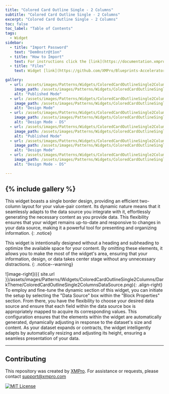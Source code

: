 ```yaml
---
title: "Colored Card Outline Single - 2 Columns"
subtitle: "Colored Card Outline Single - 2 Columns"
excerpt: "Colored Card Outline Single - 2 Columns"
toc: false
toc_label: "Table of Contents"
tags:
  - Widget
sidebar:
  - title: "Import Password"
    text: "Dem0nstr@t1on"
  - title: "How to Import"
    text: For instructions click the [link](https://documentation.xmpro.com/how-tos/apps/manage-widgets#importing-widgets)
  - title: "Files"
    text: Widget [link](https://github.com/XMPro/Blueprints-Accelerators-Patterns/blob/master/Patterns/Widgets/Colored%20Card%20Display%20-%20Alternative%202%20Columns.xwid)

gallery:
  - url: /assets/images/Patterns/Widgets/ColoredCardOutlineSingle2Columns/DarkTheme/ColoredCardOutlineSingle2ColumnsPublishedMode.png
    image_path: /assets/images/Patterns/Widgets/ColoredCardOutlineSingle2Columns/DarkTheme/ColoredCardOutlineSingle2ColumnsPublishedMode.png
    alt: "Published Mode"
  - url: /assets/images/Patterns/Widgets/ColoredCardOutlineSingle2Columns/DarkTheme/ColoredCardOutlineSingle2ColumnsDesignMode.png
    image_path: /assets/images/Patterns/Widgets/ColoredCardOutlineSingle2Columns/DarkTheme/ColoredCardOutlineSingle2ColumnsDesignMode.png
    alt: "Design Mode"
  - url: /assets/images/Patterns/Widgets/ColoredCardOutlineSingle2Columns/DarkTheme/ColoredCardOutlineSingle2ColumnsDataSource.png
    image_path: /assets/images/Patterns/Widgets/ColoredCardOutlineSingle2Columns/DarkTheme/ColoredCardOutlineSingle2ColumnsDataSource.png
    alt: "Design Mode - DS"
  - url: /assets/images/Patterns/Widgets/ColoredCardOutlineSingle2Columns/DarkTheme/ColoredCardOutlineSingle2ColumnsPublishedMode.png
    image_path: /assets/images/Patterns/Widgets/ColoredCardOutlineSingle2Columns/DarkTheme/ColoredCardOutlineSingle2ColumnsPublishedMode.png
    alt: "Published Mode"
  - url: /assets/images/Patterns/Widgets/ColoredCardOutlineSingle2Columns/LightTheme/ColoredCardOutlineSingle2ColumnsDesignMode.png
    image_path: /assets/images/Patterns/Widgets/ColoredCardOutlineSingle2Columns/LightTheme/ColoredCardOutlineSingle2ColumnsDesignMode.png
    alt: "Design Mode"
  - url: /assets/images/Patterns/Widgets/ColoredCardOutlineSingle2Columns/LightTheme/ColoredCardOutlineSingle2ColumnsDataSource.png
    image_path: /assets/images/Patterns/Widgets/ColoredCardOutlineSingle2Columns/LightTheme/ColoredCardOutlineSingle2ColumnsDataSource.png
    alt: "Design Mode - DS"

---
```

{% include gallery %}
---
This widget boasts a single border design, providing an efficient two-column layout for your value-pair content. Its dynamic nature means that it seamlessly adapts to the data source you integrate with it, effortlessly generating the necessary content as you provide data. This flexibility ensures that your widget remains up-to-date and responsive to changes in your data source, making it a powerful tool for presenting and organizing information.
{: .notice}

This widget is intentionally designed without a heading and subheading to optimize the available space for your content. By omitting these elements, it allows you to make the most of the widget's area, ensuring that your information, design, or data takes center stage without any unnecessary distractions.
{: .notice--warning}

![image-right]({{ site.url }}/assets/images/Patterns/Widgets/ColoredCardOutlineSingle2Columns/DarkTheme/ColoredCardOutlineSingle2ColumnsDataSource.png){: .align-right}
To employ and fine-tune the dynamic section of this widget, you can initiate the setup by selecting the "Data Source" box within the "Block Properties" section. From there, you have the flexibility to choose your desired data source and ensure that each field within the data source box is appropriately mapped to acquire its corresponding values. This configuration ensures that the elements within the widget are automatically generated, dynamically adjusting in response to the dataset's size and content. As your dataset expands or contracts, the widget intelligently adapts by automatically resizing and adjusting its height, ensuring a seamless presentation of your data.
<hr />

## Contributing
This repository was created by <a href="https://xmpro.com/">XMPro</a>. 
For assistance or requests, please contact <a href="mailto:support@xmpro.com">support@xmpro.com</a>

[![MIT License](https://img.shields.io/badge/License-MIT-green.svg)](https://choosealicense.com/licenses/mit/)
